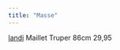 ```yaml
---
title: "Masse"
---
```




[landi](notes/utilisateurs/fournisseurs/landi.md) Maillet Truper 86cm 29,95